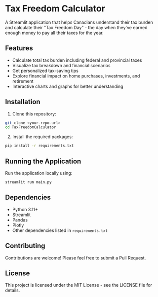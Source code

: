 # Tax Freedom Calculator

A Streamlit application that helps Canadians understand their tax burden and calculate their "Tax Freedom Day" - the day when they've earned enough money to pay all their taxes for the year.

## Features

- Calculate total tax burden including federal and provincial taxes
- Visualize tax breakdown and financial scenarios
- Get personalized tax-saving tips
- Explore financial impact on home purchases, investments, and retirement
- Interactive charts and graphs for better understanding

## Installation

1. Clone this repository:
```bash
git clone <your-repo-url>
cd TaxFreedomCalculator
```

2. Install the required packages:
```bash
pip install -r requirements.txt
```

## Running the Application

Run the application locally using:
```bash
streamlit run main.py
```

## Dependencies

- Python 3.11+
- Streamlit
- Pandas
- Plotly
- Other dependencies listed in `requirements.txt`

## Contributing

Contributions are welcome! Please feel free to submit a Pull Request.

## License

This project is licensed under the MIT License - see the LICENSE file for details. 